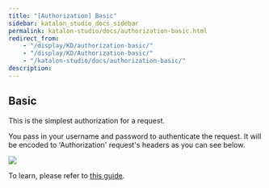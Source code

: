 ```yaml
---
title: "[Authorization] Basic" 
sidebar: katalon_studio_docs_sidebar
permalink: katalon-studio/docs/authorization-basic.html 
redirect_from:
    - "/display/KD/authorization-basic/"
    - "/display/KD/Authorization-basic/"
    - "/katalon-studio/docs/authorization-basic/"
description: 
---
```



Basic
-----



This is the simplest authorization for a request.

You pass in your username and password to authenticate the request. It will be encoded to 'Authorization' request's headers as you can see below. 

![](https://github.com/katalon-studio/docs-images/raw/master/katalon-studio/docs/copy-of-authorization/Screen-Shot-2018-08-08-at-09.36.21.png)

To learn, please refer to [this guide](https://swagger.io/docs/specification/authentication/basic-authentication/).


